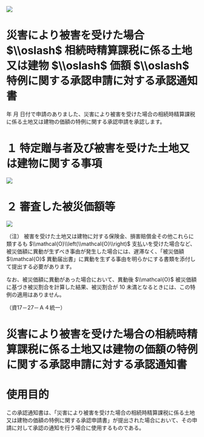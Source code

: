 ![](https://www.nta.go.jp/tmp/1df003b3-6d36-4735-b85e-d45e3d9040a7/images/f5b52294f34662632e904ddae3000e277235c08ffb13f2c8fd4b1bc200358902.jpg)

# 災害により被害を受けた場合 $\\oslash$ 相続時精算課税に係る土地又は建物 $\\oslash$ 価額 $\\oslash$ 特例に関する承認申請に対する承認通知書

年 月 日付で申請のありました、災害により被害を受けた場合の相続時精算課税に係る土地又は建物の価額の特例に関する承認申請を承認します。

# １ 特定贈与者及び被害を受けた土地又は建物に関する事項

![](https://www.nta.go.jp/tmp/1df003b3-6d36-4735-b85e-d45e3d9040a7/images/4427c04b66562e26bdf5ea445f167838ff3a719667500cfa63d893a8f0a8293c.jpg)

# ２ 審査した被災価額等

![](https://www.nta.go.jp/tmp/1df003b3-6d36-4735-b85e-d45e3d9040a7/images/f09ff6f2ca45661f3233d50228043bcb124a4997a261b75b449fc2ef61984ffe.jpg)

（注） 被害を受けた土地又は建物に対する保険金、損害賠償金その他これらに類するも $\\mathcal{O}\\left(\\mathcal{O}\\right)$ 支払いを受けた場合など、被災価額に異動が生ずべき事由が発生した場合には、遅滞なく、「被災価額 $\\mathcal{O}$ 異動届出書」に異動を生ずる事由を明らかにする書類を添付して提出する必要があります。

なお、被災価額に異動があった場合において、異動後 $\\mathcal{O}$ 被災価額に基づき被災割合を計算した結果、被災割合が $10%$ 未満となるときには、この特例の適用はありません。

（資17－27－Ａ４統一）

# 災害により被害を受けた場合の相続時精算課税に係る土地又は建物の価額の特例に関する承認申請に対する承認通知書

# 使用目的

この承認通知書は、「災害により被害を受けた場合の相続時精算課税に係る土地又は建物の価額の特例に関する承認申請書」が提出された場合において、その申請に対して承認の通知を行う場合に使用するものである。